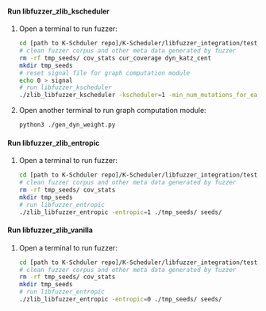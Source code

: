 #### Run libfuzzer_zlib_kscheduler
1. Open a terminal to run fuzzer:
    ```sh
    cd [path to K-Schduler repo]/K-Scheduler/libfuzzer_integration/test_programs/zlib/kscheduler 
    # clean fuzzer corpus and other meta data generated by fuzzer
    rm -rf tmp_seeds/ cov_stats cur_coverage dyn_katz_cent 
    mkdir tmp_seeds
    # reset signal file for graph computation module
    echo 0 > signal
    # run libfuzzer_kscheduler
    ./zlib_libfuzzer_kscheduler -kscheduler=1 -min_num_mutations_for_each_seed=200 ./tmp_seeds/ seeds/
    ```
2. Open another terminal to run graph computation module:
    ```sh
    python3 ./gen_dyn_weight.py
    ```

#### Run libfuzzer_zlib_entropic
1. Open a terminal to run fuzzer:
    ```sh
    cd [path to K-Schduler repo]/K-Scheduler/libfuzzer_integration/test_programs/zlib/entropic 
    # clean fuzzer corpus and other meta data generated by fuzzer
    rm -rf tmp_seeds/ cov_stats  
    mkdir tmp_seeds
    # run libfuzzer_entropic
    ./zlib_libfuzzer_entropic -entropic=1 ./tmp_seeds/ seeds/
    ```

#### Run libfuzzer_zlib_vanilla
1. Open a terminal to run fuzzer:
    ```sh
    cd [path to K-Schduler repo]/K-Scheduler/libfuzzer_integration/test_programs/zlib/vanilla 
    # clean fuzzer corpus and other meta data generated by fuzzer
    rm -rf tmp_seeds/ cov_stats  
    mkdir tmp_seeds
    # run libfuzzer_entropic
    ./zlib_libfuzzer_entropic -entropic=0 ./tmp_seeds/ seeds/
    ```

